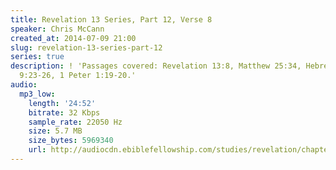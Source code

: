 ```yaml
---
title: Revelation 13 Series, Part 12, Verse 8
speaker: Chris McCann
created_at: 2014-07-09 21:00
slug: revelation-13-series-part-12
series: true
description: ! 'Passages covered: Revelation 13:8, Matthew 25:34, Hebrews 4:3, Hebrews
  9:23-26, 1 Peter 1:19-20.'
audio:
  mp3_low:
    length: '24:52'
    bitrate: 32 Kbps
    sample_rate: 22050 Hz
    size: 5.7 MB
    size_bytes: 5969340
    url: http://audiocdn.ebiblefellowship.com/studies/revelation/chapter-13/2014.07.09_McCann_-_Revelation_13_Series_Part_12.mp3
---
```

